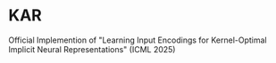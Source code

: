 # KAR
Official Implemention of "Learning Input Encodings for Kernel-Optimal Implicit Neural Representations" (ICML 2025)
